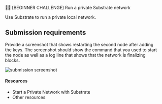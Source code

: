 🧑‍💻 [BEGINNER CHALLENGE] Run a private Substrate network

Use Substrate to run a private local network.

## Submission requirements

Provide a screenshot that shows restarting the second node after adding the keys. The screenshot should show the command that you used to start the node as well as a log line that shows that the network is finalizing blocks.

![submission screenshot](https://user-images.githubusercontent.com/48550657/95870965-67dc0180-0d6d-11eb-91bb-5dbc9fcf9d7e.png)
#### Resources
- Start a Private Network with Substrate
- Other resources
